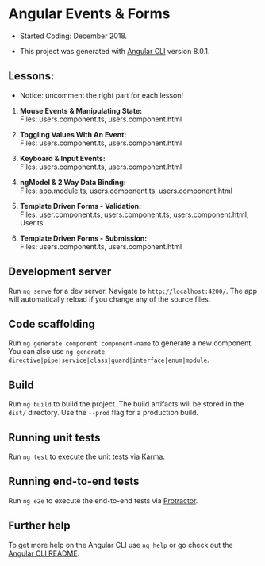 # Angular Events & Forms

- Started Coding: December 2018.


- This project was generated with [Angular CLI](https://github.com/angular/angular-cli) version 8.0.1.

## Lessons:

- Notice: uncomment the right part for each lesson!

1. <b>Mouse Events & Manipulating State:</b> <br>
Files: users.component.ts, users.component.html

2. <b>Toggling Values With An Event:</b> <br>
Files: users.component.ts, users.component.html

3. <b>Keyboard & Input Events:</b> <br>
Files: users.component.ts, users.component.html

4. <b>ngModel & 2 Way Data Binding:</b> <br>
Files: app.module.ts, users.component.ts, users.component.html

5. <b>Template Driven Forms - Validation:</b> <br>
Files: user.component.ts, users.component.ts, users.component.html, User.ts

6. <b>Template Driven Forms - Submission:</b> <br>
Files: users.component.ts, users.component.html


## Development server

Run `ng serve` for a dev server. Navigate to `http://localhost:4200/`. The app will automatically reload if you change any of the source files.

## Code scaffolding

Run `ng generate component component-name` to generate a new component. You can also use `ng generate directive|pipe|service|class|guard|interface|enum|module`.

## Build

Run `ng build` to build the project. The build artifacts will be stored in the `dist/` directory. Use the `--prod` flag for a production build.

## Running unit tests

Run `ng test` to execute the unit tests via [Karma](https://karma-runner.github.io).

## Running end-to-end tests

Run `ng e2e` to execute the end-to-end tests via [Protractor](http://www.protractortest.org/).

## Further help

To get more help on the Angular CLI use `ng help` or go check out the [Angular CLI README](https://github.com/angular/angular-cli/blob/master/README.md).
